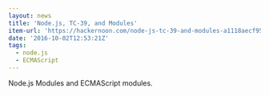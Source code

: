 ```yaml
---
layout: news
title: 'Node.js, TC-39, and Modules'
item-url: 'https://hackernoon.com/node-js-tc-39-and-modules-a1118aecf95e'
date: '2016-10-02T12:53:21Z'
tags:
  - node.js
  - ECMAScript
---
```

Node.js Modules and ECMAScript modules.
